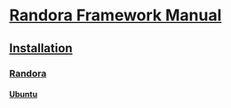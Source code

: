 # [Randora Framework Manual](/README.md)

## [Installation](/manual/installation/README.md)

### [Randora](/manual/installation/randora/README.md)

#### [Ubuntu](/manual/installation/randora/ubuntu/README.md)



